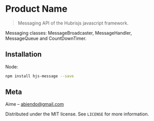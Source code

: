 # Product Name
> Messaging API of the Hubrisjs javascript framework.

Messaging classes: MessageBroadcaster, MessageHandler, MessageQueue and CountDownTimer.

## Installation

Node:

```sh
npm install hjs-message --save
```

## Meta

Aime – abiendo@gmail.com

Distributed under the MIT license. See ``LICENSE`` for more information.